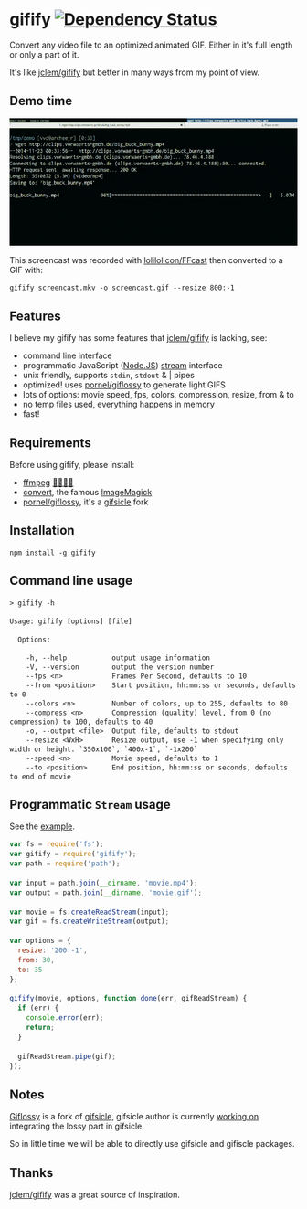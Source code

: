 # gifify [![Dependency Status](http://img.shields.io/david/vvo/gifify.svg?style=flat-square)](https://david-dm.org/vvo/gifify)

Convert any video file to an optimized animated GIF. Either in it's full length or only a part of it.

It's like [jclem/gifify](https://github.com/jclem/gifify/) but better in many ways from my point of view.

## Demo time

![screencast](screencast.gif)

This screencast was recorded with [lolilolicon/FFcast](https://github.com/lolilolicon/FFcast) then converted to a GIF with:

```shell
gifify screencast.mkv -o screencast.gif --resize 800:-1
```

## Features

I believe my gifify has some features that [jclem/gifify](https://github.com/jclem/gifify/) is lacking, see:

- command line interface
- programmatic JavaScript ([Node.JS](http://nodejs.org/)) [stream](http://nodejs.org/api/stream.html) interface
- unix friendly, supports `stdin`, `stdout` & | pipes
- optimized! uses [pornel/giflossy](https://github.com/pornel/giflossy) to generate light GIFS
- lots of options: movie speed, fps, colors, compression, resize, from & to
- no temp files used, everything happens in memory
- fast!

## Requirements

Before using gifify, please install:

- [ffmpeg](http://ffmpeg.org/) [🐓🐓🐓🐓](http://en.wikipedia.org/wiki/FFmpeg#History)
- [convert](http://www.imagemagick.org/script/convert.php), the famous [ImageMagick](http://www.imagemagick.org/)
- [pornel/giflossy](https://github.com/pornel/giflossy), it's a [gifsicle](http://www.lcdf.org/gifsicle/) fork

## Installation

```shell
npm install -g gifify
```

## Command line usage

```shell
> gifify -h

Usage: gifify [options] [file]

  Options:

    -h, --help           output usage information
    -V, --version        output the version number
    --fps <n>            Frames Per Second, defaults to 10
    --from <position>    Start position, hh:mm:ss or seconds, defaults to 0
    --colors <n>         Number of colors, up to 255, defaults to 80
    --compress <n>       Compression (quality) level, from 0 (no compression) to 100, defaults to 40
    -o, --output <file>  Output file, defaults to stdout
    --resize <WxH>       Resize output, use -1 when specifying only width or height. `350x100`, `400x-1`, `-1x200`
    --speed <n>          Movie speed, defaults to 1
    --to <position>      End position, hh:mm:ss or seconds, defaults to end of movie
```

## Programmatic `Stream` usage

See the [example](./example).

```js
var fs = require('fs');
var gifify = require('gifify');
var path = require('path');

var input = path.join(__dirname, 'movie.mp4');
var output = path.join(__dirname, 'movie.gif');

var movie = fs.createReadStream(input);
var gif = fs.createWriteStream(output);

var options = {
  resize: '200:-1',
  from: 30,
  to: 35
};

gifify(movie, options, function done(err, gifReadStream) {
  if (err) {
    console.error(err);
    return;
  }

  gifReadStream.pipe(gif);
});
```

## Notes

[Giflossy](https://github.com/pornel/giflossy) is a fork of [gifsicle](www.lcdf.org/gifsicle/), gifsicle author is currently [working on](https://github.com/kohler/gifsicle/tree/lossy) integrating the lossy part in gifsicle.

So in little time we will be able to directly use gifsicle and gifiscle packages.

## Thanks

[jclem/gifify](https://github.com/jclem/gifify/) was a great source of inspiration.

